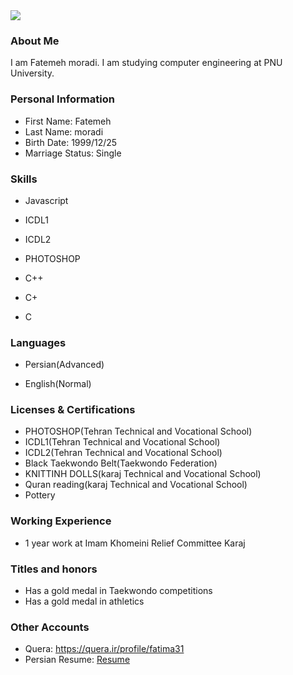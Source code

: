 <img src="https://avatars3.githubusercontent.com/u/72304024?s=400&u=8144d72e95648926d30333c01886c0d7ef860f3b&v=4" />

### About Me

I am Fatemeh moradi.
I am studying computer engineering at PNU University.

### Personal Information

- First Name: Fatemeh
- Last Name: moradi
- Birth Date: 1999/12/25
- Marriage Status: Single

### Skills

+ Javascript

+ ICDL1

+ ICDL2

+ PHOTOSHOP

+ C++

+ C+

+ C

### Languages

- Persian(Advanced)

- English(Normal)

### Licenses & Certifications

- PHOTOSHOP(Tehran Technical and Vocational School)
- ICDL1(Tehran Technical and Vocational School)
- ICDL2(Tehran Technical and Vocational School)
- Black Taekwondo Belt(Taekwondo Federation)
- KNITTINH DOLLS(karaj Technical and Vocational School)
- Quran reading(karaj Technical and Vocational School)
- Pottery

### Working Experience

- 1 year work at Imam Khomeini Relief Committee Karaj

### Titles and honors

- Has a gold medal in Taekwondo competitions
- Has a gold medal in athletics

### Other Accounts

- Quera: <a href="https://quera.ir/profile/fatima31"> https://quera.ir/profile/fatima31 </a>
- Persian Resume: <a href="https://ftemeh021.github.io/resume-fa.github.io/"> Resume </a>
